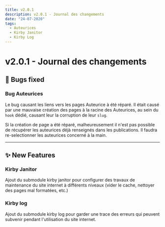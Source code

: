 ```yaml
---
title: v2.0.1
description: v2.0.1 - Journal des changements
date: "24-07-2020"
tags:
  - Auteurices
  - Kirby Janitor
  - Kirby Log
---
```


# v2.0.1 - Journal des changements

## 🐛 Bugs fixed

### Bug Auteurices
Le bug causant les liens vers les pages Auteurice à été réparé. Il était causé par une mauvaise création des pages à la racine des Auteurices, au sein du `hook` dédié, causant leur la corruption de leur `slug`.

Si la création de page a été réparé, malheureusement il n'est pas possible de récupérer les auteurices déjà renseignés dans les publications. Il faudra re-selectionner les auteurices concerné à la main.

----

## ✨ New Features

### Kirby Janitor
Ajout du submodule kirby janitor pour configurer des travaux de maintenance du site internet à différents niveaux (vider le cache, nettoyer des pages mal formatées, etc.)

### Kirby log
Ajout du submodule kirby log pour garder une trace des erreurs qui peuvent subvenir pendant l'utilisation du site internet.
